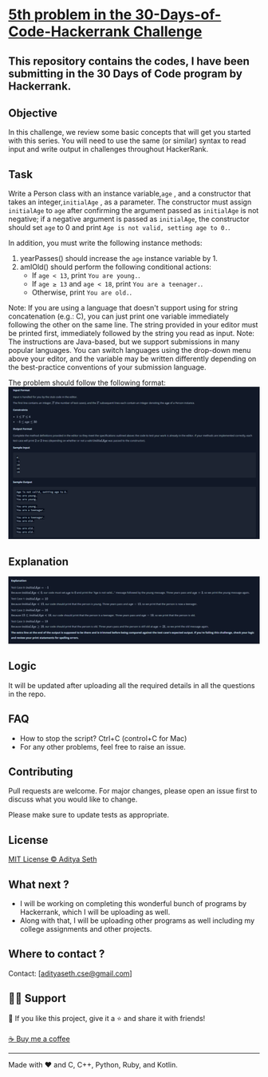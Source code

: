 # [5th problem in the 30-Days-of-Code-Hackerrank Challenge](https://www.hackerrank.com/challenges/30-class-vs-instance/problem?isFullScreen=true)
## This repository contains the codes, I have been submitting in the 30 Days of Code program by Hackerrank.

## Objective
In this challenge, we review some basic concepts that will get you started with this series. You will need to use the same (or similar) syntax to read input and write output in challenges throughout HackerRank.

## Task
Write a Person class with an instance variable,```age``` , and a constructor that takes an integer,```initialAge``` , as a parameter. The constructor must assign ```initialAge``` to ```age``` after confirming the argument passed as ```initialAge``` is not negative; if a negative argument is passed as ```initialAge```, the constructor should set ```age``` to 0 and print ```Age is not valid, setting age to 0.```.

In addition, you must write the following instance methods:
 1. yearPasses() should increase the ```age``` instance variable by 1.
 2. amIOld() should perform the following conditional actions:
    - If ```age < 13```, print ```You are young.```.
    - If ```age ≥ 13``` and ```age < 18```, print ```You are a teenager.```.
    - Otherwise, print ```You are old.```.
   
Note: If you are using a language that doesn't support using  for string concatenation (e.g.: C), you can just print one variable immediately following the other on the same line. The string provided in your editor must be printed first, immediately followed by the string you read as input.
Note: The instructions are Java-based, but we support submissions in many popular languages. You can switch languages using the drop-down menu above your editor, and the  variable may be written differently depending on the best-practice conventions of your submission language.

The problem should follow the following format: 
<img src="https://github.com/AdityaSeth777/30-Days-of-Code-Hackerrank/blob/main/4%20-%20Class%20vs.%20Instance/4%20day.png">

## Explanation
<img src="https://github.com/AdityaSeth777/30-Days-of-Code-Hackerrank/blob/main/4%20-%20Class%20vs.%20Instance/4%20day%20exp.png">

## Logic
It will be updated after uploading all the required details in all the questions in the repo.

## FAQ
- How to stop the script? Ctrl+C (control+C for Mac) 
- For any other problems, feel free to raise an issue.

## Contributing
Pull requests are welcome. For major changes, please open an issue first to discuss what you would like to change. 

Please make sure to update tests as appropriate.

## License
[MIT License © Aditya Seth](https://github.com/AdityaSeth777/30-Days-of-Code-Hackerrank/blob/main/License)

## What next ?
- I will be working on completing this wonderful bunch of programs by Hackerrank, which I will be uploading as well.
- Along with that, I will be uploading other programs as well including my college assignments and other projects.

## Where to contact ?
Contact: [adityaseth.cse@gmail.com]

## 🙋‍♂️ Support

💙 If you like this project, give it a ⭐ and share it with friends!<br><br>
[☕ Buy me a coffee](https://www.buymeacoffee.com/adityaseth)

---

Made with ❤️ and C, C++, Python, Ruby, and Kotlin. <br><br>
